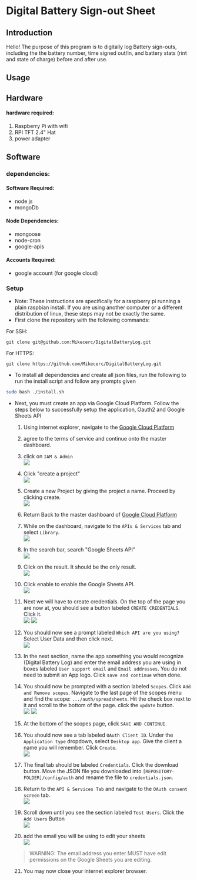 # Digital Battery Sign-out Sheet

## Introduction
Hello! The purpose of this program is to digitally log Battery sign-outs, including the the battery number, time signed out/in, and battery stats (rint and state of charge) before and after use.

## Usage


## Hardware

#### hardware required: 
1. Raspberry Pi with wifi
3. RPI TFT 2.4" Hat
4. power adapter

## Software


### dependencies:

#### Software Required:
* node js 
* mongoDb

#### Node Dependencies:
* mongoose
* node-cron
* google-apis 

#### Accounts Required:
* google account (for google cloud)   

### Setup
* Note: These instructions are specifically for a raspberry pi running a plain raspbian install. If you are using another computer or a different distribution of linux, these steps may not be exactly the same.
* First clone the repository with the following commands:

 For SSH: 
```
git clone git@github.com:Mikecerc/DigitalBatteryLog.git
```

 For HTTPS: 
```
git clone https://github.com/Mikecerc/DigitalBatteryLog.git
```
* To install all dependencies and create all json files, run the following to run the install script and follow any prompts given
```bash
sudo bash ./install.sh
```
* Next, you must create an app via Google Cloud Platform. Follow the steps below to successfully setup the application, Oauth2 and Google Sheets API
    1. Using internet explorer, navigate to the [Google Cloud Platform](https://console.cloud.google.com)
    2. agree to the terms of service and continue onto the master dashboard.
    3. click on `IAM & Admin`\
    ![](https://github.com/Mikecerc/DigitalBatteryLog/blob/master/.github/images/IAM-sc.png?raw=true) 
    
    4. Click "create a project"<br> 
    ![](https://github.com/Mikecerc/DigitalBatteryLog/blob/master/.github/images/createProj.png?raw=true)
    5. Create a new Project by giving the project a name. Proceed by clicking create.<br>
    ![](https://github.com/Mikecerc/DigitalBatteryLog/blob/master/.github/images/newProj.png?raw=true) 
    6. Return Back to the master dashboard of [Google Cloud Platform](https://console.cloud.google.com)
    7. While on the dashboard, navigate to the `APIs & Services` tab and select `Library`.<br>
    ![](https://github.com/Mikecerc/DigitalBatteryLog/blob/master/.github/images/ApiandSer.png?raw=true) 
    8. In the search bar, search "Google Sheets API"<br>
    ![](https://github.com/Mikecerc/DigitalBatteryLog/blob/master~/.github/images/Api%20lib.png?raw=true)
    9. Click on the result. It should be the only result.<br>
    ![](https://github.com/Mikecerc/DigitalBatteryLog/blob/master/.github/images/SheetsApi.png?raw=true)
    10. Click enable to enable the Google Sheets API.<br>
    ![](https://github.com/Mikecerc/DigitalBatteryLog/blob/master/.github/images/EnableApi.png?raw=true)
    11. Next we will have to create credentials. On the top of the page you are now at, you should see a button labeled `CREATE CREDENTIALS`. Click it.<br>
    ![](https://github.com/Mikecerc/DigitalBatteryLog/blob/master/.github/images/SheetsApiManage.png?raw=true)
    ![](https://github.com/Mikecerc/DigitalBatteryLog/blob/master/.github/images/createCredentials.png?raw=true)
    12. You should now see a prompt labeled `Which API are you using?` Select User Data and then click next. <br>
    ![](https://github.com/Mikecerc/DigitalBatteryLog/blob/master/.github/images/SelectApi.png?raw=true)
    13. In the next section, name the app something you would recognize (Digital Battery Log) and enter the email address you are using in boxes labeled `User support email` and `Email addresses`. You do not need to submit an App logo. Click `save and continue` when done. 
    14. You should now be prompted with a section labeled `Scopes`. Click `Add and Remove scopes`. Navigate to the last page of the scopes menu and find the scope: `.../auth/spreadsheets`. Hit the check box next to it and scroll to the bottom of the page. click the `update` button. <br>
    ![](https://github.com/Mikecerc/DigitalBatteryLog/blob/master/.github/images/scopes.png?raw=true)
    ![](https://github.com/Mikecerc/DigitalBatteryLog/blob/master/.github/images/select%20scopes.png?raw=true)
    15. At the bottom of the scopes page, click `SAVE AND CONTINUE`. 
    16. You should now see a tab labeled `OAuth Client ID`. Under the `Application type` dropdown, select `Desktop app`. Give the client a name you will remember. Click `Create`. <br>
    ![](https://github.com/Mikecerc/DigitalBatteryLog/blob/master/.github/images/OAuth.png?raw=true)
    17. The final tab should be labeled `Credentials`. Click the download button. Move the JSON file you downloaded into `[REPOSITORY-FOLDER]/config/auth` and rename the file to `credentials.json`. 
    18. Return to the `API & Services Tab` and navigate to the `OAuth consent screen` tab. <br>
    ![](https://github.com/Mikecerc/DigitalBatteryLog/blob/master/.github/images/oauthconsent.png?raw=true)
    19. Scroll down until you see the section labeled `Test Users`. Click the `Add Users` Button <br>
    ![](https://github.com/Mikecerc/DigitalBatteryLog/blob/master/.github/images/testuser.png?raw=true)
    20. add the email you will be using to edit your sheets <br> 
    ![](https://github.com/Mikecerc/DigitalBatteryLog/blob/master/.github/images/addUser.png?raw=true)
    > WARNING: The email address you enter MUST have edit permissions on the Google Sheets you are editing.
    21. You may now close your internet explorer browser.
    


